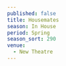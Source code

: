 ```yaml
---
published: false
title: Housemates
season: In House
period: Spring
season_sort: 290
venue:
  - New Theatre
---
```



